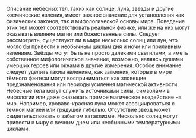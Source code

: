 Описание небесных тел, таких как солнце, луна, звезды и другие космические явления, имеет важное значение для установления как физических законов, так и мифологической основы мира. Поведение этих тел может соответствовать реальной физике, или же на них могут оказывать влияние магия или божественные силы. Следует рассмотреть, существуют ли в мире несколько солнц или лун, что могло бы привести к необычным циклам дня и ночи или приливным явлениям. Звёзды могут быть не просто далекими светилами, а иметь собственное мифологическое значение, возможно, являясь душами умерших героев или окнами в другие измерения. Особое внимание следует уделить таким явлениям, как затмения, которые в мире тёмного фэнтези могут восприниматься как зловещие предзнаменования или периоды усиления магической активности. Небесные тела могут служить источниками силы, символами в мифологии или даже оказывать прямое магическое воздействие на мир. Например, кроваво-красная луна может ассоциироваться с темной магией или грядущей гибелью. Отсутствие звезд может свидетельствовать о забытом катаклизме. Несколько солнц могут привести к миру с вечным днем или необычными температурными циклами.